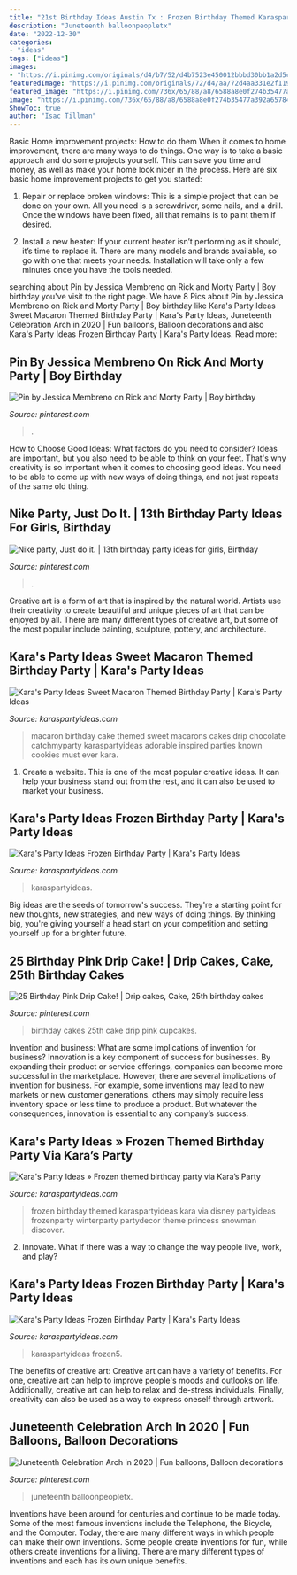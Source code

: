 ```yaml
---
title: "21st Birthday Ideas Austin Tx : Frozen Birthday Themed Karaspartyideas Kara Via Disney Partyideas Frozenparty Winterparty Partydecor Theme Princess Snowman Discover"
description: "Juneteenth balloonpeopletx"
date: "2022-12-30"
categories:
- "ideas"
tags: ["ideas"]
images:
- "https://i.pinimg.com/originals/d4/b7/52/d4b7523e450012bbbd30bb1a2d5c74a4.jpg"
featuredImage: "https://i.pinimg.com/originals/72/d4/aa/72d4aa331e2f119de83139197fd54872.jpg"
featured_image: "https://i.pinimg.com/736x/65/88/a8/6588a8e0f274b35477a392a65784afc5.jpg"
image: "https://i.pinimg.com/736x/65/88/a8/6588a8e0f274b35477a392a65784afc5.jpg"
ShowToc: true
author: "Isac Tillman"
---
```



Basic Home improvement projects: How to do them
When it comes to home improvement, there are many ways to do things. One way is to take a basic approach and do some projects yourself. This can save you time and money, as well as make your home look nicer in the process. Here are six basic home improvement projects to get you started:
1) Repair or replace broken windows: This is a simple project that can be done on your own. All you need is a screwdriver, some nails, and a drill. Once the windows have been fixed, all that remains is to paint them if desired.

2) Install a new heater: If your current heater isn’t performing as it should, it’s time to replace it. There are many models and brands available, so go with one that meets your needs. Installation will take only a few minutes once you have the tools needed.

	

		
searching about Pin by Jessica Membreno on Rick and Morty Party | Boy birthday you've visit to the right page. We have 8 Pics about Pin by Jessica Membreno on Rick and Morty Party | Boy birthday like Kara&#039;s Party Ideas Sweet Macaron Themed Birthday Party | Kara&#039;s Party Ideas, Juneteenth Celebration Arch in 2020 | Fun balloons, Balloon decorations and also Kara&#039;s Party Ideas Frozen Birthday Party | Kara&#039;s Party Ideas. Read more:
		
    
## Pin By Jessica Membreno On Rick And Morty Party | Boy Birthday

<img loading=lazy src="https://i.pinimg.com/originals/d4/b7/52/d4b7523e450012bbbd30bb1a2d5c74a4.jpg" onerror="this.onerror=null;this.src='https://tse4.mm.bing.net/th?id=OIP.5qfy3jShCDJuJM6knIhRhQHaEK&amp;pid=15.1';" alt="Pin by Jessica Membreno on Rick and Morty Party | Boy birthday">

_Source: pinterest.com_

>. 

	

How to Choose Good Ideas: What factors do you need to consider?
Ideas are important, but you also need to be able to think on your feet. That's why creativity is so important when it comes to choosing good ideas. You need to be able to come up with new ways of doing things, and not just repeats of the same old thing.

    
## Nike Party, Just Do It. | 13th Birthday Party Ideas For Girls, Birthday

<img loading=lazy src="https://i.pinimg.com/736x/65/88/a8/6588a8e0f274b35477a392a65784afc5.jpg" onerror="this.onerror=null;this.src='https://tse3.mm.bing.net/th?id=OIP.uuEku0TsQ4loMAlJMGdKTAHaFK&amp;pid=15.1';" alt="Nike party, Just do it. | 13th birthday party ideas for girls, Birthday">

_Source: pinterest.com_

>. 

	

Creative art is a form of art that is inspired by the natural world. Artists use their creativity to create beautiful and unique pieces of art that can be enjoyed by all. There are many different types of creative art, but some of the most popular include painting, sculpture, pottery, and architecture.

    
## Kara&#039;s Party Ideas Sweet Macaron Themed Birthday Party | Kara&#039;s Party Ideas

<img loading=lazy src="http://karaspartyideas.com/wp-content/uploads/2016/06/Sweet-Macaron-Themed-Birthday-Party-via-Karas-Party-Ideas-KarasPartyIdeas.com18.jpg" onerror="this.onerror=null;this.src='https://tse3.mm.bing.net/th?id=OIP.WfiVKQyhj8OYRiLT31GligHaLH&amp;pid=15.1';" alt="Kara&#039;s Party Ideas Sweet Macaron Themed Birthday Party | Kara&#039;s Party Ideas">

_Source: karaspartyideas.com_

>macaron birthday cake themed sweet macarons cakes drip chocolate catchmyparty karaspartyideas adorable inspired parties known cookies must ever kara. 

	

1. Create a website. This is one of the most popular creative ideas. It can help your business stand out from the rest, and it can also be used to market your business.

    
## Kara&#039;s Party Ideas Frozen Birthday Party | Kara&#039;s Party Ideas

<img loading=lazy src="https://karaspartyideas.com/wp-content/uploads/2019/11/Frozen-Birthday-Party-via-Karas-Party-Ideas-KarasPartyIdeas.com1_.jpg" onerror="this.onerror=null;this.src='https://tse1.mm.bing.net/th?id=OIP.pqjXAECwYaiwfrfGAxzL6AHaLH&amp;pid=15.1';" alt="Kara&#039;s Party Ideas Frozen Birthday Party | Kara&#039;s Party Ideas">

_Source: karaspartyideas.com_

>karaspartyideas. 

	

Big ideas are the seeds of tomorrow's success. They're a starting point for new thoughts, new strategies, and new ways of doing things. By thinking big, you're giving yourself a head start on your competition and setting yourself up for a brighter future.

    
## 25 Birthday Pink Drip Cake! | Drip Cakes, Cake, 25th Birthday Cakes

<img loading=lazy src="https://i.pinimg.com/originals/f1/88/d8/f188d81b5ff0912a657641fe94207f72.jpg" onerror="this.onerror=null;this.src='https://tse1.mm.bing.net/th?id=OIP.OSCAAPdGa8SOjtPyPiITLQHaJ4&amp;pid=15.1';" alt="25 Birthday Pink Drip Cake! | Drip cakes, Cake, 25th birthday cakes">

_Source: pinterest.com_

>birthday cakes 25th cake drip pink cupcakes. 

	

Invention and business: What are some implications of invention for business?
Innovation is a key component of success for businesses. By expanding their product or service offerings, companies can become more successful in the marketplace. However, there are several implications of invention for business. For example, some inventions may lead to new markets or new customer generations. others may simply require less inventory space or less time to produce a product. But whatever the consequences, innovation is essential to any company’s success.

    
## Kara&#039;s Party Ideas » Frozen Themed Birthday Party Via Kara’s Party

<img loading=lazy src="http://karaspartyideas.com/wp-content/uploads/2014/03/frozen14.jpg" onerror="this.onerror=null;this.src='https://tse3.mm.bing.net/th?id=OIP.fWNE4asjjthBeU_ROgd4QgHaHo&amp;pid=15.1';" alt="Kara&#039;s Party Ideas » Frozen themed birthday party via Kara’s Party">

_Source: karaspartyideas.com_

>frozen birthday themed karaspartyideas kara via disney partyideas frozenparty winterparty partydecor theme princess snowman discover. 

	

2. Innovate. What if there was a way to change the way people live, work, and play?

    
## Kara&#039;s Party Ideas Frozen Birthday Party | Kara&#039;s Party Ideas

<img loading=lazy src="https://karaspartyideas.com/wp-content/uploads/2019/11/Frozen-Birthday-Party-via-Karas-Party-Ideas-KarasPartyIdeas.com3_.jpg" onerror="this.onerror=null;this.src='https://tse1.mm.bing.net/th?id=OIP.8W7AW-twg8DgfqWg2xftWwHaNK&amp;pid=15.1';" alt="Kara&#039;s Party Ideas Frozen Birthday Party | Kara&#039;s Party Ideas">

_Source: karaspartyideas.com_

>karaspartyideas frozen5. 

	

The benefits of creative art:
Creative art can have a variety of benefits. For one, creative art can help to improve people's moods and outlooks on life. Additionally, creative art can help to relax and de-stress individuals. Finally, creativity can also be used as a way to express oneself through artwork.

    
## Juneteenth Celebration Arch In 2020 | Fun Balloons, Balloon Decorations

<img loading=lazy src="https://i.pinimg.com/originals/72/d4/aa/72d4aa331e2f119de83139197fd54872.jpg" onerror="this.onerror=null;this.src='https://tse1.mm.bing.net/th?id=OIP.q85OHnKl5cgodSlT9cpzFAHaFb&amp;pid=15.1';" alt="Juneteenth Celebration Arch in 2020 | Fun balloons, Balloon decorations">

_Source: pinterest.com_

>juneteenth balloonpeopletx. 

	

Inventions have been around for centuries and continue to be made today. Some of the most famous inventions include the Telephone, the Bicycle, and the Computer. Today, there are many different ways in which people can make their own inventions. Some people create inventions for fun, while others create inventions for a living. There are many different types of inventions and each has its own unique benefits.

